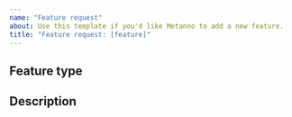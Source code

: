 ```yaml
---
name: "Feature request"
about: Use this template if you'd like Metanno to add a new feature.
title: "Feature request: [feature]"
---
```


## Feature type

<!-- Type of feature: new viewer, recipe, ... -->

## Description

<!-- Add a clear description of what you'd like Metanno to handle. -->
